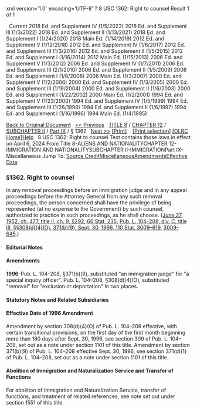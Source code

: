 xml version='1.0' encoding='UTF-8' ?
8 USC 1362: Right to counsel
 Result 1 of 1
 
  
  Current
2018 Ed. and Supplement IV (1/5/2023)
2018 Ed. and Supplement III (1/3/2022)
2018 Ed. and Supplement II (1/13/2021)
2018 Ed. and Supplement I (1/24/2020)
2018 Main Ed. (1/14/2019)
2012 Ed. and Supplement V (1/12/2018)
2012 Ed. and Supplement IV (1/6/2017)
2012 Ed. and Supplement III (1/3/2016)
2012 Ed. and Supplement II (1/5/2015)
2012 Ed. and Supplement I (1/16/2014)
2012 Main Ed. (1/15/2013)
2006 Ed. and Supplement V (1/3/2012)
2006 Ed. and Supplement IV (1/7/2011)
2006 Ed. and Supplement III (2/1/2010)
2006 Ed. and Supplement II (1/5/2009)
2006 Ed. and Supplement I (1/8/2008)
2006 Main Ed. (1/3/2007)
2000 Ed. and Supplement V (1/2/2006)
2000 Ed. and Supplement IV (1/3/2005)
2000 Ed. and Supplement III (1/19/2004)
2000 Ed. and Supplement II (1/6/2003)
2000 Ed. and Supplement I (1/22/2002)
2000 Main Ed. (1/2/2001)
1994 Ed. and Supplement V (1/23/2000)
1994 Ed. and Supplement IV (1/5/1999)
1994 Ed. and Supplement III (1/26/1998)
1994 Ed. and Supplement II (1/6/1997)
1994 Ed. and Supplement I (1/16/1996)
1994 Main Ed. (1/4/1995)
  
 
  
[Back to Original Document](/view.xhtml;jsessionid=B6167B1E9E8F20DF0D381FFF9269BA6E)
 
[<< Previous](#)
  
 [TITLE 8](/view.xhtml;jsessionid=B6167B1E9E8F20DF0D381FFF9269BA6E?req=granuleid%3AUSC-prelim-title8&saved=%7CZ3JhbnVsZWlkOlVTQy1wcmVsaW0tdGl0bGU4LXNlY3Rpb24xMzYy%7C%7C%7C0%7Cfalse%7Cprelim&edition=prelim) / [CHAPTER 12](/view.xhtml;jsessionid=B6167B1E9E8F20DF0D381FFF9269BA6E?req=granuleid%3AUSC-prelim-title8-chapter12&saved=%7CZ3JhbnVsZWlkOlVTQy1wcmVsaW0tdGl0bGU4LXNlY3Rpb24xMzYy%7C%7C%7C0%7Cfalse%7Cprelim&edition=prelim) / [SUBCHAPTER II](/view.xhtml;jsessionid=B6167B1E9E8F20DF0D381FFF9269BA6E?req=granuleid%3AUSC-prelim-title8-chapter12-subchapter2&saved=%7CZ3JhbnVsZWlkOlVTQy1wcmVsaW0tdGl0bGU4LXNlY3Rpb24xMzYy%7C%7C%7C0%7Cfalse%7Cprelim&edition=prelim) / [Part IX](/view.xhtml;jsessionid=B6167B1E9E8F20DF0D381FFF9269BA6E?req=granuleid%3AUSC-prelim-title8-chapter12-subchapter2-part9&saved=%7CZ3JhbnVsZWlkOlVTQy1wcmVsaW0tdGl0bGU4LXNlY3Rpb24xMzYy%7C%7C%7C0%7Cfalse%7Cprelim&edition=prelim) / § 1362
  
 [Next >>](#)
[[Print]](#)
   
 [[Print selection]](#)
[[OLRC Home]](/browse.xhtml;jsessionid=B6167B1E9E8F20DF0D381FFF9269BA6E)[Help](/navHelp.xhtml;jsessionid=B6167B1E9E8F20DF0D381FFF9269BA6E)
 
8 USC 1362: Right to counsel
Text contains those laws in effect on April 6, 2024
From Title 8-ALIENS AND NATIONALITYCHAPTER 12-IMMIGRATION AND NATIONALITYSUBCHAPTER II-IMMIGRATIONPart IX-Miscellaneous
Jump To: [Source Credit](#sourcecredit)[Miscellaneous](#miscellaneous-note)[Amendments](#amendment-note)[Effective Date](#effectivedate-amendment-note)
### §1362. Right to counsel
In any removal proceedings before an immigration judge and in any appeal proceedings before the Attorney General from any such removal proceedings, the person concerned shall have the privilege of being represented (at no expense to the Government) by such counsel, authorized to practice in such proceedings, as he shall choose.
([June 27, 1952, ch. 477, title II, ch. 9, §292, 66 Stat. 235](/statviewer.htm?volume=66&page=235); [Pub. L. 104–208, div. C, title III, §§308(d)(4)(O), 371(b)(9), Sept. 30, 1996, 110 Stat. 3009–619](/statviewer.htm?volume=110&page=3009-619), [3009-645](/statviewer.htm?volume=110&page=3009-645).)
  
#### **Editorial Notes**
#### Amendments
**1996**-Pub. L. 104–208, §371(b)(9), substituted "an immigration judge" for "a special inquiry officer".
Pub. L. 104–208, §308(d)(4)(O), substituted "removal" for "exclusion or deportation" in two places.
  
#### **Statutory Notes and Related Subsidiaries**
#### Effective Date of 1996 Amendment
Amendment by section 308(d)(4)(O) of Pub. L. 104–208 effective, with certain transitional provisions, on the first day of the first month beginning more than 180 days after Sept. 30, 1996, see section 309 of Pub. L. 104–208, set out as a note under section 1101 of this title.
Amendment by section 371(b)(9) of Pub. L. 104–208 effective Sept. 30, 1996, see section 371(d)(1) of Pub. L. 104–208, set out as a note under section 1101 of this title.
#### Abolition of Immigration and Naturalization Service and Transfer of Functions
For abolition of Immigration and Naturalization Service, transfer of functions, and treatment of related references, see note set out under section 1551 of this title.
